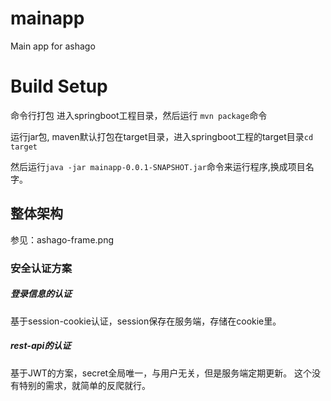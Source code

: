 # mainapp
Main app for ashago

# Build Setup
命令行打包
进入springboot工程目录，然后运行
`mvn package`命令

运行jar包, maven默认打包在target目录，进入springboot工程的target目录`cd target`

然后运行`java -jar mainapp-0.0.1-SNAPSHOT.jar`命令来运行程序,换成项目名字。


## 整体架构
参见：ashago-frame.png

### 安全认证方案
##### 登录信息的认证
基于session-cookie认证，session保存在服务端，存储在cookie里。
##### rest-api的认证
基于JWT的方案，secret全局唯一，与用户无关，但是服务端定期更新。
这个没有特别的需求，就简单的反爬就行。
